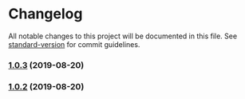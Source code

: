 # Changelog

All notable changes to this project will be documented in this file. See [standard-version](https://github.com/conventional-changelog/standard-version) for commit guidelines.

### [1.0.3](https://github.com/liuweiGL/amap-echarts/compare/v1.0.2...v1.0.3) (2019-08-20)

### [1.0.2](https://github.com/liuweiGL/amap-echarts/compare/v1.1.0...v1.0.2) (2019-08-20)
